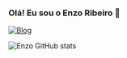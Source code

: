 ### Olá! Eu sou o Enzo Ribeiro 👋

[![Blog](https://img.shields.io/badge/LinkedIn-0077B5?style=for-the-badge&logo=linkedin&logoColor=white)](www.linkedin.com/in/enzo-ribeiro-da-silva-117887255)

![Enzo GitHub stats](https://github-readme-stats.vercel.app/api?username=EnzoRibeiro0&show_icons=true&theme=tokyonight)

